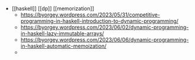 - [[haskell]] [[dp]] [[memorization]]
	- https://byorgey.wordpress.com/2023/05/31/competitive-programming-in-haskell-introduction-to-dynamic-programming/
	- https://byorgey.wordpress.com/2023/06/02/dynamic-programming-in-haskell-lazy-immutable-arrays/
	- https://byorgey.wordpress.com/2023/06/06/dynamic-programming-in-haskell-automatic-memoization/
	-